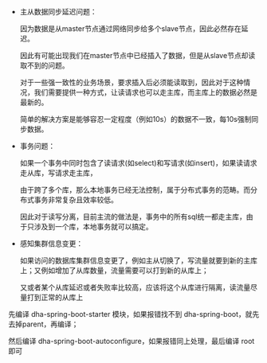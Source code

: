 - 主从数据同步延迟问题：

  因为数据是从master节点通过网络同步给多个slave节点，因此必然存在延迟。

  因此有可能出现我们在master节点中已经插入了数据，但是从slave节点却读取不到的问题。

  对于一些强一致性的业务场景，要求插入后必须能读取到，因此对于这种情况，我们需要提供一种方式，让读请求也可以走主库，而主库上的数据必然是最新的。

  简单的解决方案是能够容忍一定程度（例如10s）的数据不一致，每10s强制同步数据。

- 事务问题：

  如果一个事务中同时包含了读请求(如select)和写请求(如insert)，如果读请求走从库，写请求走主库，

  由于跨了多个库，那么本地事务已经无法控制，属于分布式事务的范畴。而分布式事务非常复杂且效率较低。

  因此对于读写分离，目前主流的做法是，事务中的所有sql统一都走主库，由于只涉及到一个库，本地事务就可以搞定。

- 感知集群信息变更：

  如果访问的数据库集群信息变更了，例如主从切换了，写流量就要到新的主库上；又例如增加了从库数量，流量需要可以打到新的从库上；

  又或者某个从库延迟或者失败率比较高，应该将这个从库进行隔离，读流量尽量打到正常的从库上

先编译 dha-spring-boot-starter 模块，如果报错找不到 dha-spring-boot，就先去掉parent，再编译；

然后编译 dha-spring-boot-autoconfigure，如果报错同上处理，最后编译 root 即可